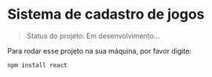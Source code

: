 <h1>Sistema de cadastro de jogos</h1>

> Status do projeto: Em desenvolvimento...

Para rodar esse projeto na sua máquina, por favor digite:

```
npm install react
```
